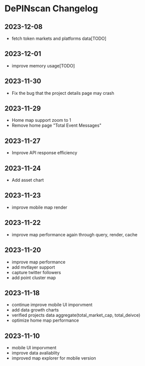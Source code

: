 # DePINscan Changelog
## 2023-12-08
- fetch token markets and platforms data[TODO]


## 2023-12-01
- improve memory usage[TODO]

## 2023-11-30
- Fix the bug that the project details page may crash

## 2023-11-29
- Home map support zoom to 1
- Remove home page "Total Event Messages"

## 2023-11-27
- Improve API response efficiency

## 2023-11-24
- Add asset chart

## 2023-11-23
- improve mobile map render

## 2023-11-22
- improve map performance again through query, render, cache

## 2023-11-20
- improve map performance
- add mvtlayer support
- capture twitter followers
- add point cluster map

## 2023-11-18
- continue improve mobile UI imporvment
- add data growth charts
- verified projects data aggregate(total_market_cap, total_deivce)
- optimize home map performance

## 2023-11-10
- mobile UI imporvment
- improve data avaliablity
- improved map explorer for mobile version

